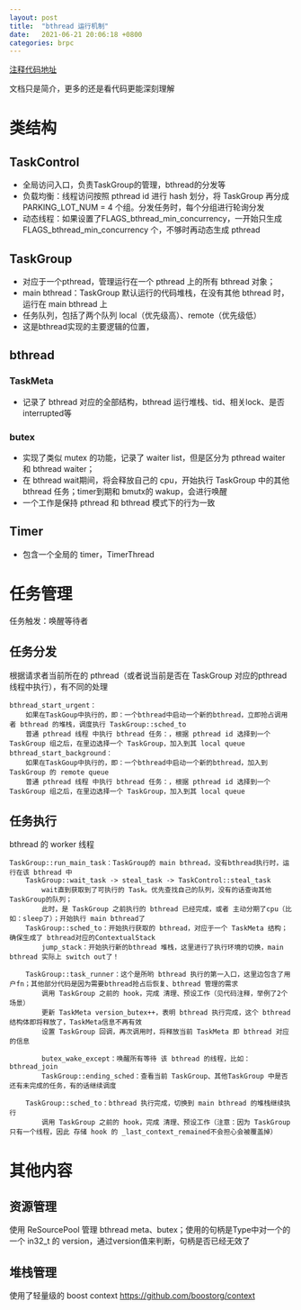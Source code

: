 ```yaml
---
layout: post
title:  "bthread 运行机制"
date:   2021-06-21 20:06:18 +0800
categories: brpc
---
```


[注释代码地址](https://github.com/deepld/brpc-annotation/tree/master/src/bthread)

文档只是简介，更多的还是看代码更能深刻理解

# 类结构
## TaskControl
* 全局访问入口，负责TaskGroup的管理，bthread的分发等
* 负载均衡：线程访问按照 pthread id 进行 hash 划分，将 TaskGroup 再分成 PARKING_LOT_NUM = 4 个组。分发任务时，每个分组进行轮询分发
* 动态线程：如果设置了FLAGS_bthread_min_concurrency，一开始只生成 FLAGS_bthread_min_concurrency 个，不够时再动态生成 pthread


## TaskGroup
* 对应于一个pthread，管理运行在一个 pthread 上的所有 bthread 对象；
* main bthread：TaskGroup 默认运行的代码堆栈，在没有其他 bthread 时，运行在 main bthread 上
* 任务队列，包括了两个队列 local（优先级高）、remote（优先级低）
* 这是bthread实现的主要逻辑的位置，

## bthread
### TaskMeta
* 记录了 bthread 对应的全部结构，bthread 运行堆栈、tid、相关lock、是否 interrupted等

### butex
* 实现了类似 mutex 的功能，记录了 waiter list，但是区分为 pthread waiter 和 bthread waiter； 
* 在 bthread wait期间，将会释放自己的 cpu，开始执行 TaskGroup 中的其他 bthread 任务；timer到期和 bmutx的 wakup，会进行唤醒
* 一个工作是保持 pthread 和 bthread 模式下的行为一致

## Timer
* 包含一个全局的 timer，TimerThread

# 任务管理
任务触发：唤醒等待者

## 任务分发
根据请求者当前所在的 pthread（或者说当前是否在 TaskGroup 对应的pthread线程中执行），有不同的处理

    bthread_start_urgent：
        如果在TaskGoup中执行的，即：一个bthread中启动一个新的bthread，立即抢占调用者 bthread 的堆栈，调度执行 TaskGroup::sched_to
        普通 pthread 线程 中执行 bthread 任务：，根据 pthread id 选择到一个 TaskGroup 组之后，在里边选择一个 TaskGroup，加入到其 local queue
    bthread_start_background：
        如果在TaskGoup中执行的，即：一个bthread中启动一个新的bthread，加入到 TaskGroup 的 remote queue
        普通 pthread 线程 中执行 bthread 任务：，根据 pthread id 选择到一个 TaskGroup 组之后，在里边选择一个 TaskGroup，加入到其 local queue


## 任务执行
bthread 的 worker 线程

    TaskGroup::run_main_task：TaskGroup的 main bthread，没有bthread执行时，运行在该 bthread 中
        TaskGroup::wait_task -> steal_task -> TaskControl::steal_task
            wait直到获取到了可执行的 Task。优先查找自己的队列，没有的话查询其他 TaskGroup的队列；
            此时，是 TaskGroup 之前执行的 bthread 已经完成，或者 主动分期了cpu（比如：sleep了）；开始执行 main bthread了
        TaskGroup::sched_to：开始执行获取的 bthread，对应于一个 TaskMeta 结构；确保生成了 bthread对应的ContextualStack
            jump_stack：开始执行新的bthread 堆栈，这里进行了执行环境的切换，main bthread 实际上 switch out了！

        TaskGroup::task_runner：这个是所哟 bthread 执行的第一入口，这里边包含了用户fn；其他部分代码是因为需要bthread抢占后恢复、bthread 管理的需求
            调用 TaskGroup 之前的 hook，完成 清理、预设工作（见代码注释，举例了2个场景）
            更新 TaskMeta version_butex++，表明 bthread 执行完成，这个 bthread 结构体即将释放了，TaskMeta信息不再有效
            设置 TaskGroup 回调，再次调用时，将释放当前 TaskMeta 即 bthread 对应的信息

            butex_wake_except：唤醒所有等待 该 bthread 的线程，比如：bthread_join
            TaskGroup::ending_sched：查看当前 TaskGroup、其他TaskGroup 中是否还有未完成的任务，有的话继续调度

        TaskGroup::sched_to：bthread 执行完成，切换到 main bthread 的堆栈继续执行
            调用 TaskGroup 之前的 hook，完成 清理、预设工作（注意：因为 TaskGroup 只有一个线程，因此 存储 hook 的 _last_context_remained不会担心会被覆盖掉）

   
# 其他内容
## 资源管理
使用 ReSourcePool 管理 bthread meta、butex；使用的句柄是Type中对一个的一个 in32_t 的 version，通过version值来判断，句柄是否已经无效了

## 堆栈管理
使用了轻量级的 boost context https://github.com/boostorg/context




